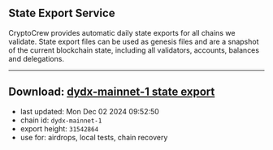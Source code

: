## State Export Service
CryptoCrew provides automatic daily state exports for all chains we validate. State export files can be used as genesis files and are a snapshot of the current blockchain state, including all validators, accounts, balances and delegations.

---
**Download: [dydx-mainnet-1 state export](https://dl-tyo.ccvalidators.com/SERVICE/dydx/dydx-mainnet-1_export_31542864.json)**
---

- last updated: Mon Dec 02 2024 09:52:50
- chain id: `dydx-mainnet-1`
- export height: `31542864`
- use for: airdrops, local tests, chain recovery
